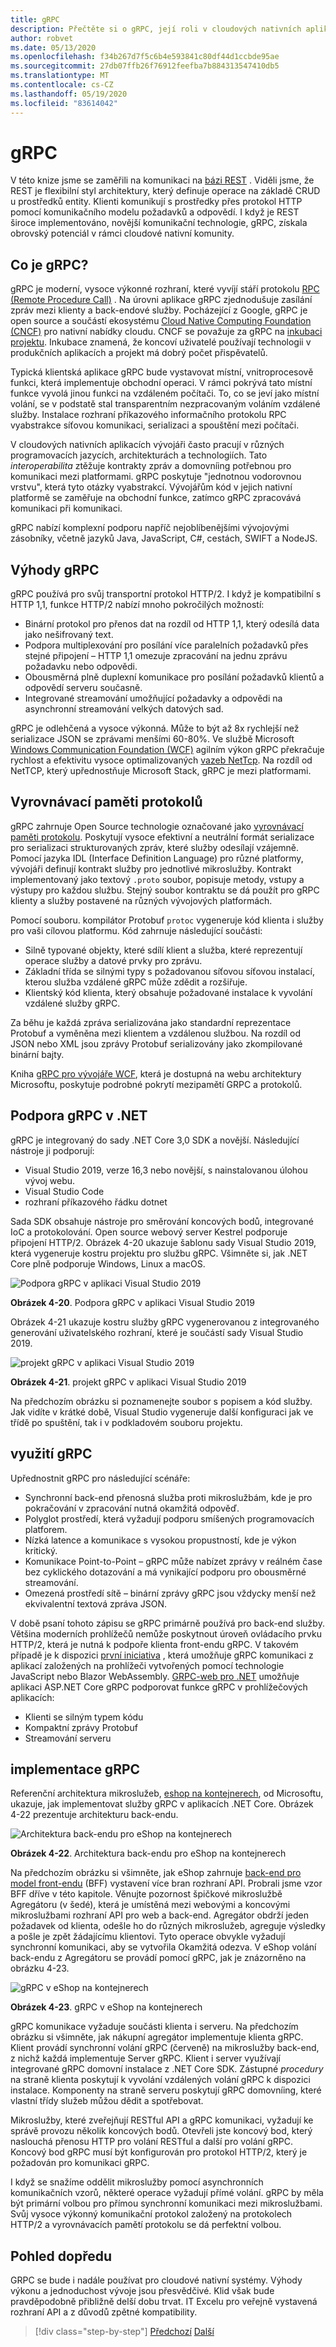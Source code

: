 ```yaml
---
title: gRPC
description: Přečtěte si o gRPC, její roli v cloudových nativních aplikacích a o tom, jak se liší od komunikace HTTP RESTful.
author: robvet
ms.date: 05/13/2020
ms.openlocfilehash: f34b267d7f5c6b4e593841c80df44d1ccbde95ae
ms.sourcegitcommit: 27db07ffb26f76912feefba7b884313547410db5
ms.translationtype: MT
ms.contentlocale: cs-CZ
ms.lasthandoff: 05/19/2020
ms.locfileid: "83614042"
---
```

# <a name="grpc"></a>gRPC

V této knize jsme se zaměřili na komunikaci na [bázi REST](https://docs.microsoft.com/azure/architecture/best-practices/api-design) . Viděli jsme, že REST je flexibilní styl architektury, který definuje operace na základě CRUD u prostředků entity. Klienti komunikují s prostředky přes protokol HTTP pomocí komunikačního modelu požadavků a odpovědí. I když je REST široce implementováno, novější komunikační technologie, gRPC, získala obrovský potenciál v rámci cloudové nativní komunity.

## <a name="what-is-grpc"></a>Co je gRPC?

gRPC je moderní, vysoce výkonné rozhraní, které vyvíjí stáří protokolu [RPC (Remote Procedure Call)](https://en.wikipedia.org/wiki/Remote_procedure_call) . Na úrovni aplikace gRPC zjednodušuje zasílání zpráv mezi klienty a back-endové služby. Pocházející z Google, gRPC je open source a součástí ekosystému [Cloud Native Computing Foundation (CNCF)](https://www.cncf.io/) pro nativní nabídky cloudu. CNCF se považuje za gRPC na [inkubaci projektu](https://github.com/cncf/toc/blob/master/process/graduation_criteria.adoc). Inkubace znamená, že koncoví uživatelé používají technologii v produkčních aplikacích a projekt má dobrý počet přispěvatelů.

Typická klientská aplikace gRPC bude vystavovat místní, vnitroprocesově funkci, která implementuje obchodní operaci. V rámci pokrývá tato místní funkce vyvolá jinou funkci na vzdáleném počítači. To, co se jeví jako místní volání, se v podstatě stal transparentním nezpracovaným voláním vzdálené služby. Instalace rozhraní příkazového informačního protokolu RPC vyabstrakce síťovou komunikaci, serializaci a spouštění mezi počítači.

V cloudových nativních aplikacích vývojáři často pracují v různých programovacích jazycích, architekturách a technologiích. Tato *interoperabilita* ztěžuje kontrakty zpráv a domovníing potřebnou pro komunikaci mezi platformami.  gRPC poskytuje "jednotnou vodorovnou vrstvu", která tyto otázky vyabstrakcí. Vývojářům kód v jejich nativní platformě se zaměřuje na obchodní funkce, zatímco gRPC zpracovává komunikaci při komunikaci.

gRPC nabízí komplexní podporu napříč nejoblíbenějšími vývojovými zásobníky, včetně jazyků Java, JavaScript, C#, cestách, SWIFT a NodeJS.

## <a name="grpc-benefits"></a>Výhody gRPC

gRPC používá pro svůj transportní protokol HTTP/2. I když je kompatibilní s HTTP 1,1, funkce HTTP/2 nabízí mnoho pokročilých možností:

- Binární protokol pro přenos dat na rozdíl od HTTP 1,1, který odesílá data jako nešifrovaný text.
- Podpora multiplexování pro posílání více paralelních požadavků přes stejné připojení – HTTP 1,1 omezuje zpracování na jednu zprávu požadavku nebo odpovědi.
- Obousměrná plně duplexní komunikace pro posílání požadavků klientů a odpovědí serveru současně.
- Integrované streamování umožňující požadavky a odpovědi na asynchronní streamování velkých datových sad.

gRPC je odlehčená a vysoce výkonná. Může to být až 8x rychlejší než serializace JSON se zprávami menšími 60-80%. Ve službě Microsoft [Windows Communication Foundation (WCF)](https://docs.microsoft.com/dotnet/framework/wcf/whats-wcf) agilním výkon gRPC překračuje rychlost a efektivitu vysoce optimalizovaných [vazeb NetTcp](https://docs.microsoft.com/dotnet/api/system.servicemodel.nettcpbinding?view=netframework-4.8). Na rozdíl od NetTCP, který upřednostňuje Microsoft Stack, gRPC je mezi platformami.

## <a name="protocol-buffers"></a>Vyrovnávací paměti protokolů

gRPC zahrnuje Open Source technologie označované jako [vyrovnávací paměti protokolu](https://developers.google.com/protocol-buffers/docs/overview). Poskytují vysoce efektivní a neutrální formát serializace pro serializaci strukturovaných zpráv, které služby odesílají vzájemně. Pomocí jazyka IDL (Interface Definition Language) pro různé platformy, vývojáři definují kontrakt služby pro jednotlivé mikroslužby. Kontrakt implementovaný jako textový `.proto` soubor, popisuje metody, vstupy a výstupy pro každou službu. Stejný soubor kontraktu se dá použít pro gRPC klienty a služby postavené na různých vývojových platformách.

Pomocí souboru. kompilátor Protobuf `protoc` vygeneruje kód klienta i služby pro vaši cílovou platformu. Kód zahrnuje následující součásti:

- Silně typované objekty, které sdílí klient a služba, které reprezentují operace služby a datové prvky pro zprávu.
- Základní třída se silnými typy s požadovanou síťovou síťovou instalací, kterou služba vzdálené gRPC může zdědit a rozšiřuje.
- Klientský kód klienta, který obsahuje požadované instalace k vyvolání vzdálené služby gRPC.

Za běhu je každá zpráva serializována jako standardní reprezentace Protobuf a vyměněna mezi klientem a vzdálenou službou. Na rozdíl od JSON nebo XML jsou zprávy Protobuf serializovány jako zkompilované binární bajty.

Kniha [gRPC pro vývojáře WCF](https://docs.microsoft.com/dotnet/architecture/grpc-for-wcf-developers/), která je dostupná na webu architektury Microsoftu, poskytuje podrobné pokrytí mezipamětí GRPC a protokolů.

## <a name="grpc-support-in-net"></a>Podpora gRPC v .NET

gRPC je integrovaný do sady .NET Core 3,0 SDK a novější. Následující nástroje ji podporují:

- Visual Studio 2019, verze 16,3 nebo novější, s nainstalovanou úlohou vývoj webu.
- Visual Studio Code
- rozhraní příkazového řádku dotnet

Sada SDK obsahuje nástroje pro směrování koncových bodů, integrované IoC a protokolování. Open source webový server Kestrel podporuje připojení HTTP/2. Obrázek 4-20 ukazuje šablonu sady Visual Studio 2019, která vygeneruje kostru projektu pro službu gRPC. Všimněte si, jak .NET Core plně podporuje Windows, Linux a macOS.

![Podpora gRPC v aplikaci Visual Studio 2019](./media/visual-studio-2019-grpc-template.png)

**Obrázek 4-20**. Podpora gRPC v aplikaci Visual Studio 2019
  
Obrázek 4-21 ukazuje kostru služby gRPC vygenerovanou z integrovaného generování uživatelského rozhraní, které je součástí sady Visual Studio 2019.  

![projekt gRPC v aplikaci Visual Studio 2019](./media/grpc-project.png  )

**Obrázek 4-21**. projekt gRPC v aplikaci Visual Studio 2019

Na předchozím obrázku si poznamenejte soubor s popisem a kód služby. Jak vidíte v krátké době, Visual Studio vygeneruje další konfiguraci jak ve třídě po spuštění, tak i v podkladovém souboru projektu.

## <a name="grpc-usage"></a>využití gRPC

Upřednostnit gRPC pro následující scénáře:

- Synchronní back-end přenosná služba proti mikroslužbám, kde je pro pokračování v zpracování nutná okamžitá odpověď.
- Polyglot prostředí, která vyžadují podporu smíšených programovacích platforem.
- Nízká latence a komunikace s vysokou propustností, kde je výkon kritický.
- Komunikace Point-to-Point – gRPC může nabízet zprávy v reálném čase bez cyklického dotazování a má vynikající podporu pro obousměrné streamování.
- Omezená prostředí sítě – binární zprávy gRPC jsou vždycky menší než ekvivalentní textová zpráva JSON.

V době psaní tohoto zápisu se gRPC primárně používá pro back-end služby. Většina moderních prohlížečů nemůže poskytnout úroveň ovládacího prvku HTTP/2, která je nutná k podpoře klienta front-endu gRPC. V takovém případě je k dispozici [první iniciativa](https://devblogs.microsoft.com/aspnet/grpc-web-experiment/) , která umožňuje gRPC komunikaci z aplikací založených na prohlížeči vytvořených pomocí technologie JavaScript nebo Blazor WebAssembly. [GRPC-web pro .NET](https://github.com/grpc/grpc/blob/master/doc/PROTOCOL-WEB.md) umožňuje aplikaci ASP.NET Core gRPC podporovat funkce gRPC v prohlížečových aplikacích:

- Klienti se silným typem kódu
- Kompaktní zprávy Protobuf
- Streamování serveru

## <a name="grpc-implementation"></a>implementace gRPC

Referenční architektura mikroslužeb, [eshop na kontejnerech](https://github.com/dotnet-architecture/eShopOnContainers), od Microsoftu, ukazuje, jak implementovat služby gRPC v aplikacích .NET Core. Obrázek 4-22 prezentuje architekturu back-endu.

![Architektura back-endu pro eShop na kontejnerech](./media/eshop-with-aggregators.png)

**Obrázek 4-22**. Architektura back-endu pro eShop na kontejnerech

Na předchozím obrázku si všimněte, jak eShop zahrnuje [back-end pro model front-endu](https://docs.microsoft.com/azure/architecture/patterns/backends-for-frontends) (BFF) vystavení více bran rozhraní API. Probrali jsme vzor BFF dříve v této kapitole. Věnujte pozornost špičkové mikroslužbě Agregátoru (v šedé), která je umístěná mezi webovými a koncovými mikroslužbami rozhraní API pro web a back-end. Agregátor obdrží jeden požadavek od klienta, odešle ho do různých mikroslužeb, agreguje výsledky a pošle je zpět žádajícímu klientovi. Tyto operace obvykle vyžadují synchronní komunikaci, aby se vytvořila Okamžitá odezva. V eShop volání back-endu z Agregátoru se provádí pomocí gRPC, jak je znázorněno na obrázku 4-23.

![gRPC v eShop na kontejnerech](./media/grpc-implementation.png)

**Obrázek 4-23**. gRPC v eShop na kontejnerech

gRPC komunikace vyžaduje součásti klienta i serveru. Na předchozím obrázku si všimněte, jak nákupní agregátor implementuje klienta gRPC. Klient provádí synchronní volání gRPC (červeně) na mikroslužby back-end, z nichž každá implementuje Server gRPC. Klient i server využívají integrované gRPC domovní instalace z .NET Core SDK. Zástupné *procedury* na straně klienta poskytují k vyvolání vzdálených volání gRPC k dispozici instalace. Komponenty na straně serveru poskytují gRPC domovníing, které vlastní třídy služeb můžou dědit a spotřebovat.

Mikroslužby, které zveřejňují RESTful API a gRPC komunikaci, vyžadují ke správě provozu několik koncových bodů. Otevřeli jste koncový bod, který naslouchá přenosu HTTP pro volání RESTful a další pro volání gRPC. Koncový bod gRPC musí být konfigurován pro protokol HTTP/2, který je požadován pro komunikaci gRPC.

I když se snažíme oddělit mikroslužby pomocí asynchronních komunikačních vzorů, některé operace vyžadují přímé volání. gRPC by měla být primární volbou pro přímou synchronní komunikaci mezi mikroslužbami. Svůj vysoce výkonný komunikační protokol založený na protokolech HTTP/2 a vyrovnávacích pamětí protokolu se dá perfektní volbou.

## <a name="looking-ahead"></a>Pohled dopředu

GRPC se bude i nadále používat pro cloudové nativní systémy. Výhody výkonu a jednoduchost vývoje jsou přesvědčivé. Klid však bude pravděpodobně přibližně delší dobu trvat. IT Excelu pro veřejně vystavená rozhraní API a z důvodů zpětné kompatibility.

>[!div class="step-by-step"]
>[Předchozí](service-to-service-communication.md) 
> [Další](service-mesh-communication-infrastructure.md)
